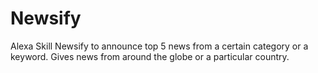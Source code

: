 # Newsify
Alexa Skill Newsify to announce top 5  news from a certain category or a keyword. Gives news from around the globe or a particular country.
